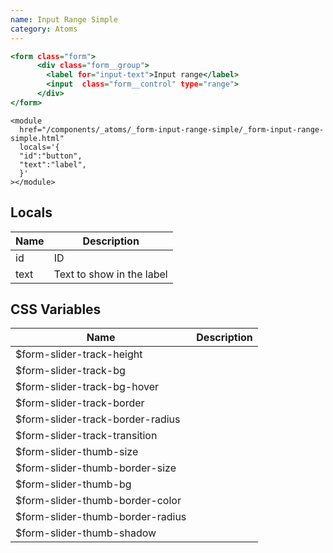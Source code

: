 ```yaml
---
name: Input Range Simple
category: Atoms
---
```


```input-range-simple.html
<form class="form">
      <div class="form__group">
        <label for="input-text">Input range</label>
        <input  class="form__control" type="range">
      </div>
</form>
```

```
<module
  href="/components/_atoms/_form-input-range-simple/_form-input-range-simple.html"
  locals='{
  "id":"button",
  "text":"label",
  }'
></module>
```

## Locals

| Name | Description               |
| ---- | ------------------------- |
| id   | ID                        |
| text | Text to show in the label |

## CSS Variables

| Name                              | Description |
| --------------------------------- | ----------- |
| \$form-slider-track-height        |             |
| \$form-slider-track-bg            |             |
| \$form-slider-track-bg-hover      |             |
| \$form-slider-track-border        |             |
| \$form-slider-track-border-radius |             |
| \$form-slider-track-transition    |             |
| \$form-slider-thumb-size          |             |
| \$form-slider-thumb-border-size   |             |
| \$form-slider-thumb-bg            |             |
| \$form-slider-thumb-border-color  |             |
| \$form-slider-thumb-border-radius |             |
| \$form-slider-thumb-shadow        |             |

